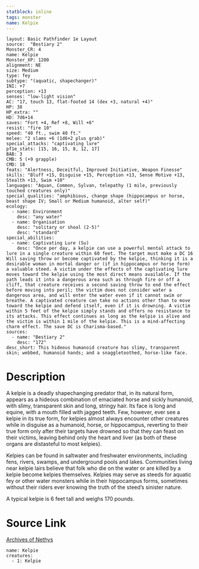 ```yaml
---
statblock: inline
tags: monster
name: Kelpie
---
```

```statblock
layout: Basic Pathfinder 1e Layout
source:  "Bestiary 2"
Monster_CR: 4
name: Kelpie
Monster_XP: 1200
alignment: NE
size: Medium
type: fey
subtype: "(aquatic, shapechanger)"
INI: +7
perception: +13
senses: "low-light vision"
AC: "17, touch 13, flat-footed 14 (dex +3, natural +4)"
HP: 38
HP_extra: ""
HD: 7d6+14
saves: "Fort +4, Ref +8, Will +6"
resist: "fire 10"
speed: "40 ft., swim 40 ft."
melee: "2 slams +6 (1d6+2 plus grab)"
special_attacks: "captivating lure"
pf1e_stats: [15, 16, 15, 8, 12, 17]
BAB: 3
CMB: 5 (+9 grapple)
CMD: 18
feats: "Alertness, Deceitful, Improved Initiative, Weapon Finesse"
skills: "Bluff +15, Disguise +15, Perception +13, Sense Motive +13, Stealth +13, Swim +10"
languages: "Aquan, Common, Sylvan, telepathy (1 mile, previously touched creatures only)"
special_qualities: "amphibious, change shape (hippocampus or horse, beast shape IV; Small or Medium humanoid, alter self)"
ecology:
  - name: Environment
    desc: "any water"
  - name: Organisation
    desc: "solitary or shoal (2-5)"
    desc: "standard"
special_abilities:
  - name: Captivating Lure (Su)
    desc: "Once per day, a kelpie can use a powerful mental attack to lure in a single creature within 60 feet. The target must make a DC 16 Will saving throw or become captivated by the kelpie, thinking it is a desirable woman in mortal danger or (if in hippocampus or horse form) a valuable steed. A victim under the effects of the captivating lure moves toward the kelpie using the most direct means available. If the path leads it into a dangerous area such as through fire or off a cliff, that creature receives a second saving throw to end the effect before moving into peril; the victim does not consider water a dangerous area, and will enter the water even if it cannot swim or breathe. A captivated creature can take no actions other than to move toward the kelpie and defend itself, even if it is drowning. A victim within 5 feet of the kelpie simply stands and offers no resistance to its attacks. This effect continues as long as the kelpie is alive and the victim is within 1 mile of the kelpie. This is a mind-affecting charm effect. The save DC is Charisma-based."
sources:
  - name: "Bestiary 2"
    desc: "172"
desc_short: This hideous humanoid creature has slimy, transparent skin; webbed, humanoid hands; and a snaggletoothed, horse-like face.
```
# Description
A kelpie is a deadly shapechanging predator that, in its natural form, appears as a hideous combination of emaciated horse and sickly humanoid, with slimy, transparent skin and long, stringy hair. Its face is long and equine, with a mouth filled with jagged teeth. Few, however, ever see a kelpie in its true form, for kelpies almost always encounter other creatures while in disguise as a humanoid, horse, or hippocampus, reverting to their true form only after their targets have drowned so that they can feast on their victims, leaving behind only the heart and liver (as both of these organs are distasteful to most kelpies).

Kelpies can be found in saltwater and freshwater environments, including fens, rivers, swamps, and underground pools and lakes. Communities living near kelpie lairs believe that folk who die on the water or are killed by a kelpie become kelpies themselves. Kelpies may serve as steeds for aquatic fey or other water monsters while in their hippocampus forms, sometimes without their riders ever knowing the truth of the steed’s sinister nature.

A typical kelpie is 6 feet tall and weighs 170 pounds.
# Source Link
[Archives of Nethys](https://aonprd.com/MonsterDisplay.aspx?ItemName=Kelpie)
```encounter-table
name: Kelpie
creatures:
  - 1: Kelpie
```
